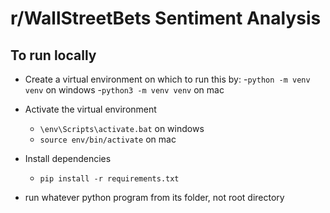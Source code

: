 # r/WallStreetBets Sentiment Analysis

## To run locally

* Create a virtual environment on which to run this by:
  -`python -m venv venv` on windows
  -`python3 -m venv venv` on mac
* Activate the virtual environment
  - `\env\Scripts\activate.bat` on windows
  - `source env/bin/activate` on mac

* Install dependencies
  - `pip install -r requirements.txt`

* run whatever python program from its folder, not root directory